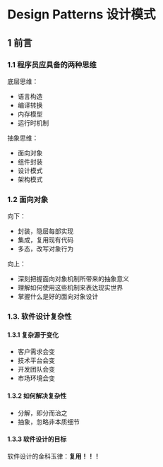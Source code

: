 # Design Patterns 设计模式
## 1 前言
### 1.1 程序员应具备的两种思维
底层思维：
- 语言构造
- 编译转换
- 内存模型
- 运行时机制

抽象思维：
- 面向对象
- 组件封装
- 设计模式
- 架构模式

### 1.2 面向对象
向下：
- 封装，隐层每部实现
- 集成，复用现有代码
- 多态，改写对象行为

向上：
- 深刻把握面向对象机制所带来的抽象意义
- 理解如何使用这些机制来表达现实世界
- 掌握什么是好的面向对象设计

### 1.3. 软件设计复杂性
#### 1.3.1 复杂源于变化
- 客户需求会变
- 技术平台会变
- 开发团队会变
- 市场环境会变

#### 1.3.2 如何解决复杂性
- 分解，即分而治之
- 抽象，忽略非本质细节

#### 1.3.3 软件设计的目标
软件设计的金科玉律：**复用！！！**

